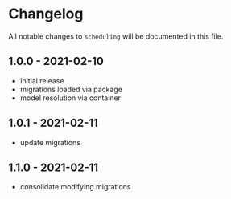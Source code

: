 # Changelog

All notable changes to `scheduling` will be documented in this file.

## 1.0.0 - 2021-02-10

- initial release
- migrations loaded via package
- model resolution via container

## 1.0.1 - 2021-02-11

- update migrations

## 1.1.0 - 2021-02-11

- consolidate modifying migrations
